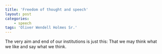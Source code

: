 ```yaml
---
title: 'Freedom of thought and speech'
layout: post
categories:
    - speech
tags: 'Oliver Wendell Holmes Sr.'
---
```


The very aim and end of our institutions is just this: That we may think what we like and say what we think.